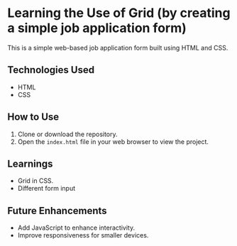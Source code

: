 # Learning the Use of Grid (by creating a simple job application form)

This is a simple web-based job application form built using HTML and CSS.

## Technologies Used

- HTML
- CSS

## How to Use

1. Clone or download the repository.
2. Open the `index.html` file in your web browser to view the project.

## Learnings

- Grid in CSS.
- Different form input

## Future Enhancements

- Add JavaScript to enhance interactivity.
- Improve responsiveness for smaller devices.
